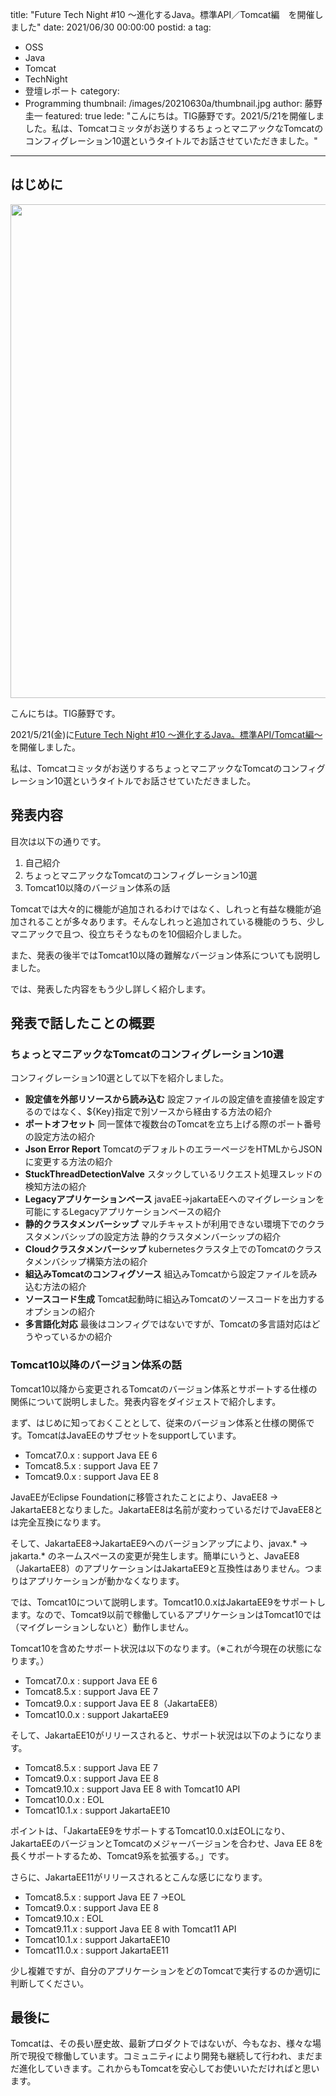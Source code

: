 title: "Future Tech Night #10 ～進化するJava。標準API／Tomcat編　を開催しました"
date: 2021/06/30 00:00:00
postid: a
tag:
  - OSS
  - Java
  - Tomcat
  - TechNight
  - 登壇レポート
category:
  - Programming
thumbnail: /images/20210630a/thumbnail.jpg
author: 藤野圭一
featured: true
lede: "こんにちは。TIG藤野です。2021/5/21を開催しました。私は、Tomcatコミッタがお送りするちょっとマニアックなTomcatのコンフィグレーション10選というタイトルでお話させていただきました。"
---
## はじめに

<img src="/images/20210630a/cat-3937880_1280.jpg" alt="" width="1280" height="790">

こんにちは。TIG藤野です。

2021/5/21(金)に[Future Tech Night #10 ～進化するJava。標準API/Tomcat編～](https://future.connpass.com/event/211765/)を開催しました。

私は、Tomcatコミッタがお送りするちょっとマニアックなTomcatのコンフィグレーション10選というタイトルでお話させていただきました。

## 発表内容
<script async class="speakerdeck-embed" data-id="44d18c9ad91d41cda1732b65917fbb8c" data-ratio="1.77777777777778" src="//speakerdeck.com/assets/embed.js"></script>


目次は以下の通りです。

 1. 自己紹介
 2. ちょっとマニアックなTomcatのコンフィグレーション10選
 3. Tomcat10以降のバージョン体系の話

Tomcatでは大々的に機能が追加されるわけではなく、しれっと有益な機能が追加されることが多々あります。そんなしれっと追加されている機能のうち、少しマニアックで且つ、役立ちそうなものを10個紹介しました。

また、発表の後半ではTomcat10以降の難解なバージョン体系についても説明しました。

では、発表した内容をもう少し詳しく紹介します。

## 発表で話したことの概要
### ちょっとマニアックなTomcatのコンフィグレーション10選
コンフィグレーション10選として以下を紹介しました。

* **設定値を外部リソースから読み込む**
設定ファイルの設定値を直接値を設定するのではなく、${Key}指定で別ソースから経由する方法の紹介
* **ポートオフセット**
同一筐体で複数台のTomcatを立ち上げる際のポート番号の設定方法の紹介
* **Json Error Report**
TomcatのデフォルトのエラーページをHTMLからJSONに変更する方法の紹介
* **StuckThreadDetectionValve**
スタックしているリクエスト処理スレッドの検知方法の紹介
* **Legacyアプリケーションベース**
javaEE→jakartaEEへのマイグレーションを可能にするLegacyアプリケーションベースの紹介
* **静的クラスタメンバーシップ**
マルチキャストが利用できない環境下でのクラスタメンバシップの設定方法
静的クラスタメンバーシップの紹介
* **Cloudクラスタメンバーシップ**
kubernetesクラスタ上でのTomcatのクラスタメンバシップ構築方法の紹介
* **組込みTomcatのコンフィグソース**
組込みTomcatから設定ファイルを読み込む方法の紹介
* **ソースコード生成**
Tomcat起動時に組込みTomcatのソースコードを出力するオプションの紹介
* **多言語化対応**
最後はコンフィグではないですが、Tomcatの多言語対応はどうやっているかの紹介

### Tomcat10以降のバージョン体系の話
Tomcat10以降から変更されるTomcatのバージョン体系とサポートする仕様の関係について説明しました。発表内容をダイジェストで紹介します。

まず、はじめに知っておくこととして、従来のバージョン体系と仕様の関係です。TomcatはJavaEEのサブセットをsupportしています。

* Tomcat7.0.x : support Java EE 6
* Tomcat8.5.x : support Java EE 7
* Tomcat9.0.x : support Java EE 8

JavaEEがEclipse Foundationに移管されたことにより、JavaEE8 → JakartaEE8となりました。JakartaEE8は名前が変わっているだけでJavaEE8とは完全互換になります。

そして、JakartaEE8→JakartaEE9へのバージョンアップにより、javax.* -> jakarta.* のネームスペースの変更が発生します。簡単にいうと、JavaEE8（JakartaEE8）のアプリケーションはJakartaEE9と互換性はありません。つまりはアプリケーションが動かなくなります。

では、Tomcat10について説明します。Tomcat10.0.xはJakartaEE9をサポートします。なので、Tomcat9以前で稼働しているアプリケーションはTomcat10では（マイグレーションしないと）動作しません。

Tomcat10を含めたサポート状況は以下のなります。（※これが今現在の状態になります。）

* Tomcat7.0.x : support Java EE 6
* Tomcat8.5.x : support Java EE 7
* Tomcat9.0.x : support Java EE 8（JakartaEE8）
* Tomcat10.0.x : support JakartaEE9



そして、JakartaEE10がリリースされると、サポート状況は以下のようになります。

* Tomcat8.5.x : support Java EE 7
* Tomcat9.0.x : support Java EE 8
* Tomcat9.10.x : support Java EE 8 with Tomcat10 API
* Tomcat10.0.x : EOL
* Tomcat10.1.x : support JakartaEE10

ポイントは、「JakartaEE9をサポートするTomcat10.0.xはEOLになり、JakartaEEのバージョンとTomcatのメジャーバージョンを合わせ、Java EE 8を長くサポートするため、Tomcat9系を拡張する。」です。

さらに、JakartaEE11がリリースされるとこんな感じになります。

* Tomcat8.5.x : support Java EE 7 →EOL
* Tomcat9.0.x : support Java EE 8
* Tomcat9.10.x : EOL
* Tomcat9.11.x : support Java EE 8 with Tomcat11 API
* Tomcat10.1.x : support JakartaEE10
* Tomcat11.0.x : support JakartaEE11

少し複雑ですが、自分のアプリケーションをどのTomcatで実行するのか適切に判断してください。

## 最後に
Tomcatは、その長い歴史故、最新プロダクトではないが、今もなお、様々な場所で現役で稼働しています。コミュニティにより開発も継続して行われ、まだまだ進化していきます。これからもTomcatを安心してお使いいただければと思います。

